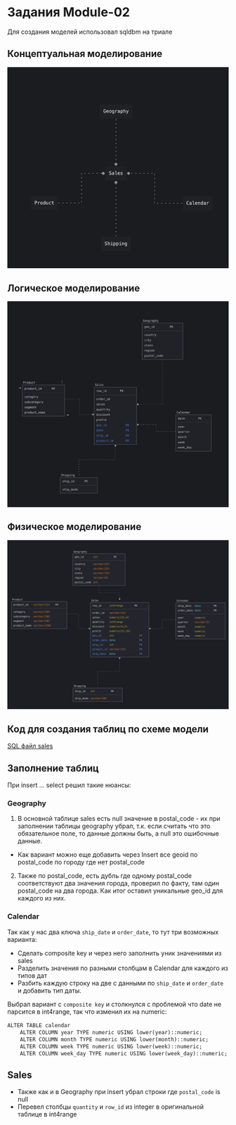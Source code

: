 # Задания Module-02
Для создания моделей использовал sqldbm на триале

## Концептуальная моделирование
![Conceptual Modeling](conceptual_model.png)

## Логическое моделирование
![Logical Modeling](logical_model.png)

## Физическое моделирование
![Phusical Modeling](physical_model.png)

## Код для создания таблиц по схеме модели
[SQL файл sales](sales.sql)

## Заполнение таблиц
При insert ... select решил такие нюансы:
### Geography
1. В основной таблице sales есть null значение в postal_code - их при заполнении
таблицы geography убрал, т.к. если считать что это обязательное поле, то данные 
должны быть, а null это ошибочные данные.
- Как вариант можно еще добавить через Insert все geoid по postal_code по городу где нет postal_code
2. Также по postal_code, есть дубль где одному postal_code соответствуют два значения города, проверил по факту, там один postal_code на два города. Как итог оставил уникальные geo_id для каждого из них.
### Calendar
Так как у нас два ключа `ship_date` и `order_date`, то тут три возможных варианта:
- Сделать composite key и через него заполнить уник значениями из sales
- Разделить значения по разными столбцам в Calendar для каждого из типов дат
- Разбить каждую строку на две с данными по `ship_date` и `order_date` и добавить тип даты.

Выбрал вариант с `composite key` и столкнулся с проблемой что date не парсится в int4range, так что изменил их на numeric:
```
ALTER TABLE calendar
	ALTER COLUMN year TYPE numeric USING lower(year)::numeric;
	ALTER COLUMN month TYPE numeric USING lower(month)::numeric;
	ALTER COLUMN week TYPE numeric USING lower(week)::numeric;
	ALTER COLUMN week_day TYPE numeric USING lower(week_day)::numeric;
```
## Sales
- Также как и в Geography при insert убрал строки где `postal_code` is null
- Перевел столбцы `quantity` и `row_id` из integer в оригинальной таблице в
int4range